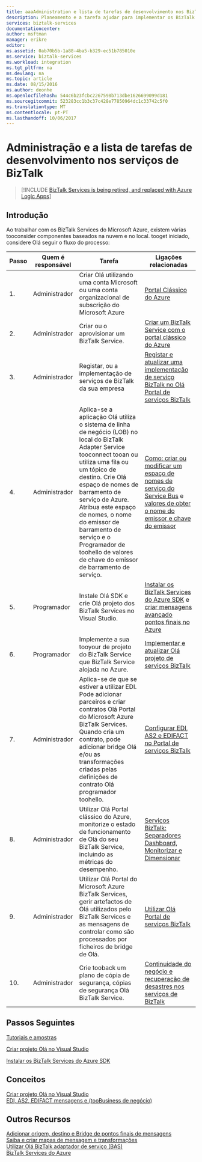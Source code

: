 ```yaml
---
title: aaaAdministration e lista de tarefas de desenvolvimento nos BizTalk Services | Microsoft Docs
description: Planeamento e a tarefa ajudar para implementar os BizTalk Services do Azure.
services: biztalk-services
documentationcenter: 
author: msftman
manager: erikre
editor: 
ms.assetid: 0ab70b5b-1a88-4ba5-b329-ec51b785010e
ms.service: biztalk-services
ms.workload: integration
ms.tgt_pltfrm: na
ms.devlang: na
ms.topic: article
ms.date: 08/15/2016
ms.author: deonhe
ms.openlocfilehash: 544c6b23fcbc2267598b713dbe1626699099d181
ms.sourcegitcommit: 523283cc1b3c37c428e77850964dc1c33742c5f0
ms.translationtype: MT
ms.contentlocale: pt-PT
ms.lasthandoff: 10/06/2017
---
```

# <a name="administration-and-development-task-list-in-biztalk-services"></a>Administração e a lista de tarefas de desenvolvimento nos serviços de BizTalk

> [!INCLUDE [BizTalk Services is being retired, and replaced with Azure Logic Apps](../../includes/biztalk-services-retirement.md)]

## <a name="getting-started"></a>Introdução
Ao trabalhar com os BizTalk Services do Microsoft Azure, existem várias tooconsider componentes baseados na nuvem e no local. tooget iniciado, considere Olá seguir o fluxo do processo:  

| Passo | Quem é responsável | Tarefa | Ligações relacionadas |
| --- | --- | --- | --- |
| 1. |Administrador |Criar Olá utilizando uma conta Microsoft ou uma conta organizacional de subscrição do Microsoft Azure |[Portal Clássico do Azure](http://go.microsoft.com/fwlink/p/?LinkID=213885) |
| 2. |Administrador |Criar ou o aprovisionar um BizTalk Service. |[Criar um BizTalk Service com o portal clássico do Azure](http://go.microsoft.com/fwlink/p/?LinkID=302280) |
| 3. |Administrador |Registar, ou a implementação de serviços de BizTalk da sua empresa |[Registar e atualizar uma implementação de serviço BizTalk no Olá Portal de serviços BizTalk](https://msdn.microsoft.com/library/azure/hh689837.aspx) |
| 4. |Administrador |Aplica-se a aplicação Olá utiliza o sistema de linha de negócio (LOB) no local do BizTalk Adapter Service tooconnect tooan ou utiliza uma fila ou um tópico de destino.  Crie Olá espaço de nomes de barramento de serviço de Azure. Atribua este espaço de nomes, o nome do emissor de barramento de serviço e o Programador de toohello de valores de chave do emissor de barramento de serviço. |[Como: criar ou modificar um espaço de nomes de serviço do Service Bus](../service-bus-messaging/service-bus-dotnet-get-started-with-queues.md) e [valores de obter o nome do emissor e chave do emissor](biztalk-issuer-name-issuer-key.md) |
| 5. |Programador |Instale Olá SDK e crie Olá projeto dos BizTalk Services no Visual Studio. |[Instalar os BizTalk Services do Azure SDK](https://msdn.microsoft.com/library/azure/hh689760.aspx) e [criar mensagens avançado pontos finais no Azure](https://msdn.microsoft.com/library/azure/hh689766.aspx) |
| 6. |Programador |Implemente a sua tooyour de projeto do BizTalk Service que BizTalk Service alojada no Azure. |[Implementar e atualizar Olá projeto de serviços BizTalk](https://msdn.microsoft.com/library/azure/hh689881.aspx) |
| 7. |Administrador |Aplica-se de que se estiver a utilizar EDI.  Pode adicionar parceiros e criar contratos Olá Portal do Microsoft Azure BizTalk Services. Quando cria um contrato, pode adicionar bridge Olá e/ou as transformações criadas pelas definições de contrato Olá programador toohello. |[Configurar EDI, AS2 e EDIFACT no Portal de serviços BizTalk](https://msdn.microsoft.com/library/azure/hh689853.aspx) |
| 8. |Administrador |Utilizar Olá Portal clássico do Azure, monitorize o estado de funcionamento de Olá do seu BizTalk Service, incluindo as métricas do desempenho. |[Serviços BizTalk: Separadores Dashboard, Monitorizar e Dimensionar](http://go.microsoft.com/fwlink/p/?LinkID=302281) |
| 9. |Administrador |Utilizar Olá Portal do Microsoft Azure BizTalk Services, gerir artefactos de Olá utilizados pelo BizTalk Services e as mensagens de controlar como são processados por ficheiros de bridge de Olá. |[Utilizar Olá Portal de serviços BizTalk](https://msdn.microsoft.com/library/azure/dn874043.aspx) |
| 10. |Administrador |Crie tooback um plano de cópia de segurança, cópias de segurança Olá BizTalk Service. |[Continuidade do negócio e recuperação de desastres nos serviços de BizTalk](https://msdn.microsoft.com/library/azure/dn509557.aspx) |

## <a name="next-steps"></a>Passos Seguintes
[Tutoriais e amostras](https://msdn.microsoft.com/library/azure/hh689895.aspx)

[Criar projeto Olá no Visual Studio](https://msdn.microsoft.com/library/azure/hh689811.aspx)

[Instalar os BizTalk Services do Azure SDK](https://msdn.microsoft.com/library/azure/hh689760.aspx)

## <a name="concepts"></a>Conceitos
[Criar projeto Olá no Visual Studio](https://msdn.microsoft.com/library/azure/hh689811.aspx)  
[EDI, AS2, EDIFACT mensagens e (tooBusiness de negócio)](https://msdn.microsoft.com/library/azure/hh689898.aspx)  

## <a name="other-resources"></a>Outros Recursos
[Adicionar origem, destino e Bridge de pontos finais de mensagens](https://msdn.microsoft.com/library/azure/hh689877.aspx)  
[Saiba e criar mapas de mensagem e transformações](https://msdn.microsoft.com/library/azure/hh689905.aspx)  
[Utilizar Olá BizTalk adaptador de serviço (BAS)](https://msdn.microsoft.com/library/azure/hh689889.aspx)  
[BizTalk Services do Azure](http://go.microsoft.com/fwlink/p/?LinkID=303664)

